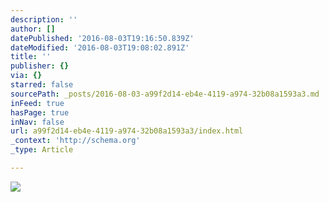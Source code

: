 ```yaml
---
description: ''
author: []
datePublished: '2016-08-03T19:16:50.839Z'
dateModified: '2016-08-03T19:08:02.891Z'
title: ''
publisher: {}
via: {}
starred: false
sourcePath: _posts/2016-08-03-a99f2d14-eb4e-4119-a974-32b08a1593a3.md
inFeed: true
hasPage: true
inNav: false
url: a99f2d14-eb4e-4119-a974-32b08a1593a3/index.html
_context: 'http://schema.org'
_type: Article

---
```

![](https://the-grid-user-content.s3-us-west-2.amazonaws.com/3e4c4542-b0f6-4852-8820-c171dbddd032.png)